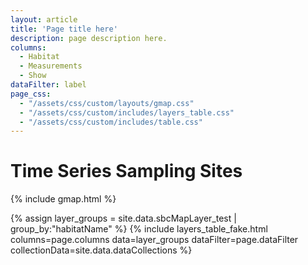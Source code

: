 ```yaml
---
layout: article
title: 'Page title here'
description: page description here.
columns:
  - Habitat
  - Measurements
  - Show
dataFilter: label
page_css:
  - "/assets/css/custom/layouts/gmap.css"
  - "/assets/css/custom/includes/layers_table.css"
  - "/assets/css/custom/includes/table.css"
---
```


<h1>Time Series Sampling Sites</h1>


{% include gmap.html %}


{% assign layer_groups = site.data.sbcMapLayer_test | group_by:"habitatName" %}
{% include layers_table_fake.html
	columns=page.columns
	data=layer_groups
	dataFilter=page.dataFilter
	collectionData=site.data.dataCollections %}

<!-- Current API is just for development, need a new key -->
<script src="/assets/js/gmap_fake.js"></script>

<script src="https://maps.googleapis.com/maps/api/js?key={{site.google_maps_api_key}}&callback=initMap"></script>
